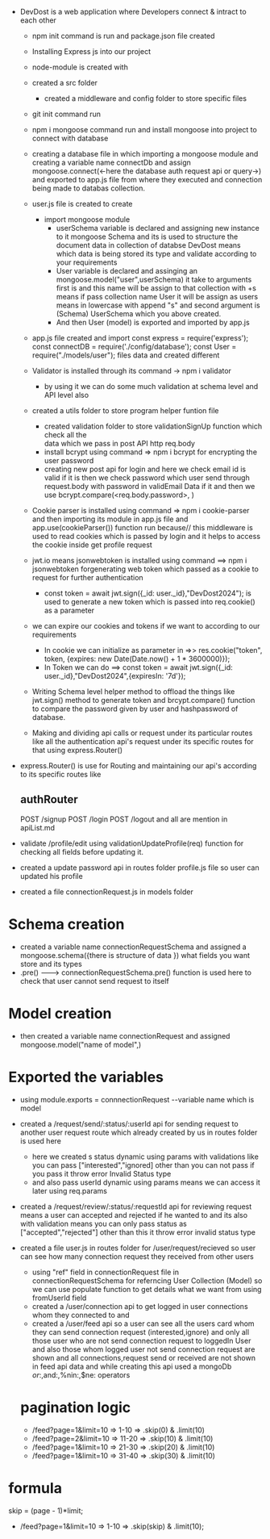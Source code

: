 - DevDost is a web application where Developers connect & intract to each other
   - npm init command is run and package.json file created
   - Installing Express js into our project
   - node-module is created with 
   - created a src folder
       - created a middleware and config folder to store specific files
   - git init command run
   - npm i mongoose command run and install mongoose into project to connect with database 
   - creating a database file in which importing a mongoose module and creating a
        variable name connectDb and assign mongoose.connect(<-here the database auth request api or query->)  and exported to app.js file from where they executed and connection being made to databas collection.
   - user.js file is created to create 
      - import mongoose module 
          -  userSchema variable is declared and assigning new instance to it mongoose
            Schema  and its is used to structure the document data in collection of databse DevDost means which data is being stored its type and validate according to your requirements
          - User variable is declared and assinging an mongoose.model("user",userSchema) it take to arguments first is <Collection Name> and this name will be assign to that collection with +s means if pass collection name User it will be assign as users means in lowercase with append "s" and second argument is (Schema) UserSchema which you  above created.
        - And then User (model)  is exported and imported by app.js

   - app.js file created and import const express = require('express');
     const connectDB = require('./config/database');
     const User  = require("./models/user");
     files data and created different

   - Validator is installed through its command -> npm i validator
      - by using it we can do some much validation at schema level and API level also 
   - created a utils folder to store program helper funtion file
     - created validation folder to store validationSignUp function which check all the  
       data which we pass in post API http req.body
     - install bcrypt using command => npm i bcrypt for encrypting the user password 
     - creating new post api for login and here we check email id is valid if it is then we check 
       password which user send through request.body with password in validEmail Data if it and then
       we use bcrypt.compare(<req.body.password>, <hashPassword which is in Database>)
    - Cookie parser is installed using command => npm i cookie-parser and then importing
      its module in app.js file and app.use(cookieParser()) function run because// this middleware is used to read cookies which is passed by login and it helps to access the cookie inside get profile request 

    - jwt.io means jsonwebtoken is installed using command ==> npm i jsonwebtoken
      forgenerating web token which passed as a cookie to request for further authentication 
        -  const token = await jwt.sign({_id: user._id},"DevDost2024"); is used to generate a new token which is passed into req.cookie() as a parameter

    - we can expire our cookies and tokens if we want to according to our requirements 
      - In cookie we can initialize as parameter in =>> res.cookie("token", token,
        {expires: new Date(Date.now() + 1 * 3600000)});
      - In Token we can do ==> const token = await jwt.sign({_id: user._id},"DevDost2024",{expiresIn: '7d'});
    - Writing Schema level helper method to  offload the things like jwt.sign() method to 
      generate token and brcypt.compare() function to compare the password given by user and hashpassword of database.
    - Making and dividing api calls or request under its particular routes like all the authentication api's request under its specific routes for that using express.Router() 

- express.Router() is use for Routing and maintaining our api's according to its specific 
  routes like  
   ## authRouter
    POST /signup
    POST /login
    POST /logout
  and all are mention in apiList.md

- validate /profile/edit using validationUpdateProfile(req) function for checking all
  fields before updating it. 
- created a update password api in routes folder profile.js file so user can updated his profile  

- created a file connectionRequest.js in models folder
 # Schema creation
  - created a variable name connectionRequestSchema and assigned a mongoose.schema({there
    is structure of data }) what fields you want store and its types
  - .pre() ---> connectionRequestSchema.pre() function is used here to check that user
     cannot send request to itself   
 # Model creation
  - then created a variable name connectionRequest and assigned mongoose.model("name 
    of model",<Schema variable which in our case is connectionRequestSchema>)
 # Exported the variables
  - using module.exports = connnectionRequest --variable name which is model 
  
- created a /request/send/:status/:userId api for sending request to another user
  request route which already created by us in routes folder is used here 
  - here we created s status dynamic using params with validations like you can pass 
   ["interested","ignored] other than you can not pass if you pass it
    throw error Invalid Status type
  - and also pass userId dynamic using params means we can access it later using 
    req.params
- created a /request/review/:status/:requestId api for reviewing request means a 
  user can accepted and rejected if he wanted to and its also with validation means
  you can only pass status as ["accepted","rejected"] other than this it throw error
  invalid status type

- created  a file user.js in routes folder for /user/request/recieved so user can see 
  how many connection request they received from other users
  - using "ref" field  in connectionRequest file in connectionRequestSchema for 
    referncing User Collection (Model) so we can use populate function to get details  what we want from using fromUserId field 
  - created a /user/connection api to get logged in user connections whom they connected
    to and 
  - created a /user/feed api so a user can see all the users card whom they can send 
    connection request (interested,ignore) and only all those user who are not send connection request to loggedIn User and also those whom logged user not send connection request  are shown and all connections,request send or received are not
    shown in feed api data and while creating this api used a mongoDb $or:,$and:,%nin:,$ne: operators

  # pagination logic 
   - /feed?page=1&limit=10 => 1-10 => .skip(0) & .limit(10)
   - /feed?page=2&limit=10 => 11-20 => .skip(10) & .limit(10)
   - /feed?page=1&limit=10 => 21-30 => .skip(20) & .limit(10)
   - /feed?page=1&limit=10 => 31-40 => .skip(30) & .limit(10)  

 # formula
   skip = (page - 1)*limit;

   - /feed?page=1&limit=10 => 1-10 => .skip(skip) & .limit(10);